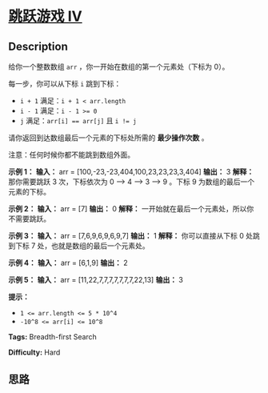 # [跳跃游戏 IV][title]

## Description

给你一个整数数组 `arr` ，你一开始在数组的第一个元素处（下标为 0）。

每一步，你可以从下标 `i` 跳到下标：

  * `i + 1` 满足：`i + 1 < arr.length`
  * `i - 1` 满足：`i - 1 >= 0`
  * `j` 满足：`arr[i] == arr[j]` 且 `i != j`

请你返回到达数组最后一个元素的下标处所需的  **最少操作次数**  。

注意：任何时候你都不能跳到数组外面。



**示例 1：**
            **输入：** arr = [100,-23,-23,404,100,23,23,23,3,404]    **输出：** 3    **解释：** 那你需要跳跃 3 次，下标依次为 0 --> 4 --> 3 --> 9 。下标 9 为数组的最后一个元素的下标。    

**示例 2：**
            **输入：** arr = [7]    **输出：** 0    **解释：** 一开始就在最后一个元素处，所以你不需要跳跃。    

**示例 3：**
            **输入：** arr = [7,6,9,6,9,6,9,7]    **输出：** 1    **解释：** 你可以直接从下标 0 处跳到下标 7 处，也就是数组的最后一个元素处。    

**示例 4：**
            **输入：** arr = [6,1,9]    **输出：** 2    

**示例 5：**
            **输入：** arr = [11,22,7,7,7,7,7,7,7,22,13]    **输出：** 3    



**提示：**

  * `1 <= arr.length <= 5 * 10^4`
  * `-10^8 <= arr[i] <= 10^8`


**Tags:** Breadth-first Search

**Difficulty:** Hard

## 思路

[title]: https://leetcode-cn.com/problems/jump-game-iv
